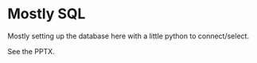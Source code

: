 # Mostly SQL

Mostly setting up the database here with a little python to connect/select.

See the PPTX.
